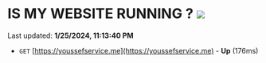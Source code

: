 # IS MY WEBSITE RUNNING ? [![](https://img.shields.io/static/v1?label=Sponsor&message=%E2%9D%A4&logo=GitHub&color=%23fe8e86)](https://github.com/sponsors/<username>)

Last updated: **1/25/2024, 11:13:40 PM**

- `GET` [https://youssefservice.me](https://youssefservice.me) - **Up** (176ms)
